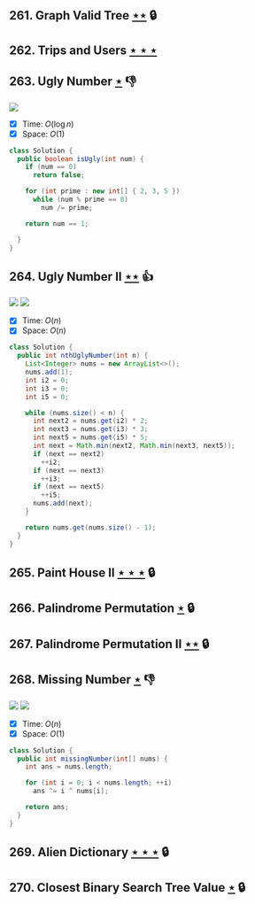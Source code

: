 ## 261. Graph Valid Tree [$\star\star$](https://leetcode.com/problems/graph-valid-tree) 🔒

## 262. Trips and Users [$\star\star\star$](https://leetcode.com/problems/trips-and-users)

## 263. Ugly Number [$\star$](https://leetcode.com/problems/ugly-number) :thumbsdown:

![](https://img.shields.io/badge/-Math-434343.svg?style=flat-square)

- [x] Time: $O(\log n)$
- [x] Space: $O(1)$

```java
class Solution {
  public boolean isUgly(int num) {
    if (num == 0)
      return false;

    for (int prime : new int[] { 2, 3, 5 })
      while (num % prime == 0)
        num /= prime;

    return num == 1;

  }
}
```

## 264. Ugly Number II [$\star\star$](https://leetcode.com/problems/ugly-number-ii) :thumbsup:

![](https://img.shields.io/badge/-Dynamic%20Programming-113285.svg?style=flat-square) ![](https://img.shields.io/badge/-Math-434343.svg?style=flat-square)

- [x] Time: $O(n)$
- [x] Space: $O(n)$

```java
class Solution {
  public int nthUglyNumber(int n) {
    List<Integer> nums = new ArrayList<>();
    nums.add(1);
    int i2 = 0;
    int i3 = 0;
    int i5 = 0;

    while (nums.size() < n) {
      int next2 = nums.get(i2) * 2;
      int next3 = nums.get(i3) * 3;
      int next5 = nums.get(i5) * 5;
      int next = Math.min(next2, Math.min(next3, next5));
      if (next == next2)
        ++i2;
      if (next == next3)
        ++i3;
      if (next == next5)
        ++i5;
      nums.add(next);
    }

    return nums.get(nums.size() - 1);
  }
}
```

## 265. Paint House II [$\star\star\star$](https://leetcode.com/problems/paint-house-ii) 🔒

## 266. Palindrome Permutation [$\star$](https://leetcode.com/problems/palindrome-permutation) 🔒

## 267. Palindrome Permutation II [$\star\star$](https://leetcode.com/problems/palindrome-permutation-ii) 🔒

## 268. Missing Number [$\star$](https://leetcode.com/problems/missing-number) :thumbsdown:

![](https://img.shields.io/badge/-Bit%20Manipulation-A36336.svg?style=flat-square) ![](https://img.shields.io/badge/-Math-434343.svg?style=flat-square)

- [x] Time: $O(n)$
- [x] Space: $O(1)$

```java
class Solution {
  public int missingNumber(int[] nums) {
    int ans = nums.length;

    for (int i = 0; i < nums.length; ++i)
      ans ^= i ^ nums[i];

    return ans;
  }
}
```

## 269. Alien Dictionary [$\star\star\star$](https://leetcode.com/problems/alien-dictionary) 🔒

## 270. Closest Binary Search Tree Value [$\star$](https://leetcode.com/problems/closest-binary-search-tree-value) 🔒
